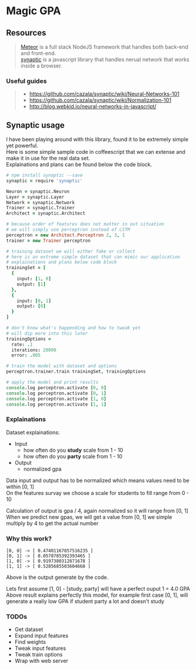 # Magic GPA

## Resources

> [Meteor](https://www.meteor.com/) is a full stack NodeJS framework that handles both back-end and front-end.  
> [synaptic](https://github.com/cazala/synaptic) is a javascript library that handles nerual network that works inside a browser.

### Useful guides

> * https://github.com/cazala/synaptic/wiki/Neural-Networks-101
> * https://github.com/cazala/synaptic/wiki/Normalization-101
> * http://blog.webkid.io/neural-networks-in-javascript/

## Synaptic usage

I have been playing around with this library, found it to be extremely simple yet powerful.  
Here is some simple sample code in coffeescript that we can extense and make it in use for the real data set.  
Explainations and plans can be found below the code block.

```coffeescript
# npm install synaptic --save
synaptic = require 'synaptic'

Neuron = synaptic.Neuron
Layer = synaptic.Layer
Network = synaptic.Network
Trainer = synaptic.Trainer
Architect = synaptic.Architect

# because order of features does not matter in out situation
# we will simply use perceptron instead of LSTM
perceptron = new Architect.Perceptron 2, 3, 1
trainer = new Trainer perceptron

# training dataset we will either fake or collect
# here is an extreme simple dataset that can mimic our application
# explainations and plans below code block
trainingSet = [
  {
    input: [1, 0]
    output: [1]
  },
  {
    input: [0, 1]
    output: [0]
  }
]

# don't know what's happending and how to tweak yet
# will dip more into this later
trainingOptions = 
  rate: .1
  iterations: 20000
  error: .005

# train the model with dataset and options
perceptron.trainer.train trainingSet, trainingOptions

# apply the model and print results
console.log perceptron.activate [0, 0]
console.log perceptron.activate [0, 1]
console.log perceptron.activate [1, 0]
console.log perceptron.activate [1, 1]
```

### Explainations

Dataset explainations:

* Input
  * how often do you **study** scale from 1 - 10
  * how often do you **party** scale from 1 - 10
* Output
  * normalized gpa

Data input and output has to be normalized which means values need to be within [0, 1]  
On the features survay we choose a scale for students to fill range from 0 - 10  

Calculation of output is gpa / 4, again normalized so it will range from [0, 1]  
When we predict new gpas, we will get a value from [0, 1] we simple multiply by 4 to get the actual number

### Why this work?

```
[0, 0] -> [ 0.47401167857516235 ]
[0, 1] -> [ 0.0578785392393465 ]
[1, 0] -> [ 0.9197380312871678 ]
[1, 1] -> [ 0.5285685503604668 ]
```

Above is the output generate by the code.  

Lets first assume [1, 0] - [study, party] will have a perfect ouput 1 = 4.0 GPA  
Above result explains perfectly this model, for example first case [0, 1], will generate a really low GPA if student party a lot and doesn't study

### TODOs

* Get dataset
* Expand input features
* Find weights
* Tweak input features
* Tweak train options
* Wrap with web server
